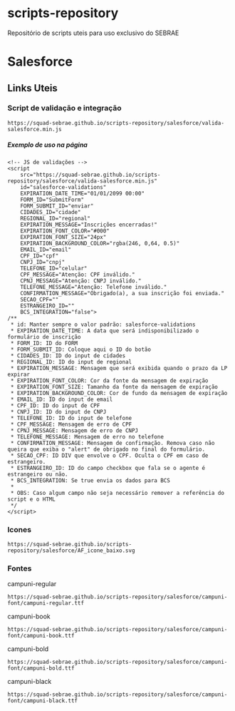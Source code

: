 # scripts-repository

Repositório de scripts uteis para uso exclusivo do SEBRAE

# Salesforce

## Links Uteis

### Script de validação e integração

    https://squad-sebrae.github.io/scripts-repository/salesforce/valida-salesforce.min.js

##### Exemplo de uso na página

    <!-- JS de validações -->
    <script
        src="https://squad-sebrae.github.io/scripts-repository/salesforce/valida-salesforce.min.js"
        id="salesforce-validations"
        EXPIRATION_DATE_TIME="01/01/2099 00:00"
        FORM_ID="SubmitForm"
        FORM_SUBMIT_ID="enviar"
        CIDADES_ID="cidade"
        REGIONAL_ID="regional"
        EXPIRATION_MESSAGE="Inscrições encerradas!"
        EXPIRATION_FONT_COLOR="#000"
        EXPIRATION_FONT_SIZE="24px"
        EXPIRATION_BACKGROUND_COLOR="rgba(246, 0,64, 0.5)"
        EMAIL_ID="email"
        CPF_ID="cpf"
        CNPJ_ID="cnpj"
        TELEFONE_ID="celular"
        CPF_MESSAGE="Atenção: CPF inválido."
        CPNJ_MESSAGE="Atenção: CNPJ inválido."
        TELEFONE_MESSAGE="Atenção: Telefone inválido."
        CONFIRMATION_MESSAGE="Obrigado(a), a sua inscrição foi enviada."
        SECAO_CPF=""
        ESTRANGEIRO_ID=""
        BCS_INTEGRATION="false">
    /**
     * id: Manter sempre o valor padrão: salesforce-validations
     * EXPIRATION_DATE_TIME: A data que será indisponibilizado o formulário de inscrição
     * FORM_ID: ID do FORM
     * FORM_SUBMIT_ID: Coloque aqui o ID do botão
     * CIDADES_ID: ID do input de cidades
     * REGIONAL_ID: ID do input de regional
     * EXPIRATION_MESSAGE: Mensagem que será exibida quando o prazo da LP expirar
     * EXPIRATION_FONT_COLOR: Cor da fonte da mensagem de expiração
     * EXPIRATION_FONT_SIZE: Tamanho da fonte da mensagem de expiração
     * EXPIRATION_BACKGROUND_COLOR: Cor de fundo da mensagem de expiração
     * EMAIL_ID: ID do input de email
     * CPF_ID: ID do input de CPF
     * CNPJ_ID: ID do input de CNPJ
     * TELEFONE_ID: ID do input de telefone
     * CPF_MESSAGE: Mensagem de erro de CPF
     * CPNJ_MESSAGE: Mensagem de erro de CNPJ
     * TELEFONE_MESSAGE: Mensagem de erro no telefone
     * CONFIRMATION_MESSAGE: Mensagem de confirmação. Remova caso não queira que exiba o "alert" de obrigado no final do formulário.
     * SECAO_CPF: ID DIV que envolve o CPF. Oculta o CPF em caso de estrangeiro.
     * ESTRANGEIRO_ID: ID do campo checkbox que fala se o agente é estrangeiro ou não.
     * BCS_INTEGRATION: Se true envia os dados para BCS
     *
     * OBS: Caso algum campo não seja necessário remover a referência do script e o HTML
     */
    </script>

### Icones

    https://squad-sebrae.github.io/scripts-repository/salesforce/AF_icone_baixo.svg

### Fontes

campuni-regular

    https://squad-sebrae.github.io/scripts-repository/salesforce/campuni-font/campuni-regular.ttf

campuni-book

    https://squad-sebrae.github.io/scripts-repository/salesforce/campuni-font/campuni-book.ttf

campuni-bold

    https://squad-sebrae.github.io/scripts-repository/salesforce/campuni-font/campuni-bold.ttf

campuni-black

    https://squad-sebrae.github.io/scripts-repository/salesforce/campuni-font/campuni-black.ttf
